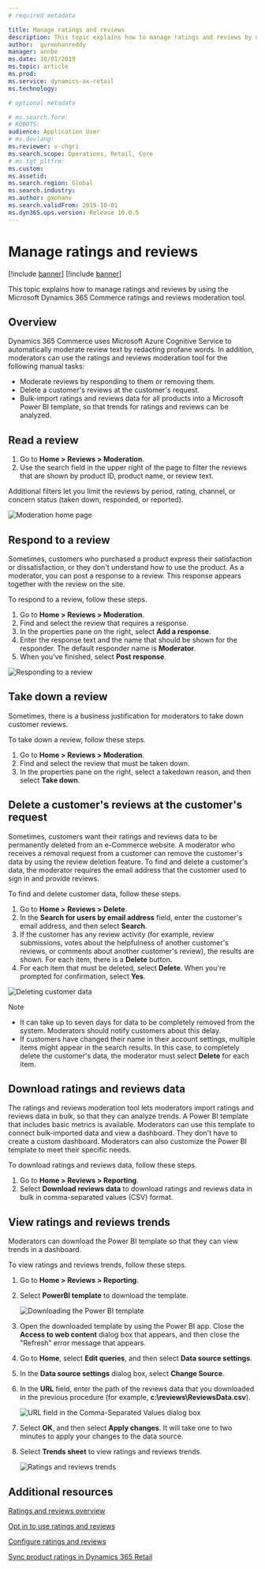 ```yaml
---
# required metadata

title: Manage ratings and reviews 
description: This topic explains how to manage ratings and reviews by using the Microsoft Dynamics 365 Commerce ratings and reviews moderation tool.
author:  gvrmohanreddy 
manager: annbe
ms.date: 10/01/2019
ms.topic: article
ms.prod: 
ms.service: dynamics-ax-retail
ms.technology: 

# optional metadata

# ms.search.form: 
# ROBOTS: 
audience: Application User
# ms.devlang: 
ms.reviewer: v-chgri
ms.search.scope: Operations, Retail, Core
# ms.tgt_pltfrm: 
ms.custom: 
ms.assetid: 
ms.search.region: Global
ms.search.industry: 
ms.author: gmohanv
ms.search.validFrom: 2019-10-01
ms.dyn365.ops.version: Release 10.0.5
---
```


# Manage ratings and reviews

[!include [banner](includes/preview-banner.md)]
[!include [banner](includes/banner.md)]

This topic explains how to manage ratings and reviews by using the Microsoft Dynamics 365 Commerce ratings and reviews moderation tool.

## Overview

Dynamics 365 Commerce uses Microsoft Azure Cognitive Service to automatically moderate review text by redacting profane words. In addition, moderators can use the ratings and reviews moderation tool for the following manual tasks:

- Moderate reviews by responding to them or removing them.
- Delete a customer's reviews at the customer's request.
- Bulk-import ratings and reviews data for all products into a Microsoft Power BI template, so that trends for ratings and reviews can be analyzed.

## Read a review 

1. Go to **Home \> Reviews \> Moderation**.
1. Use the search field in the upper right of the page to filter the reviews that are shown by product ID, product name, or review text.

Additional filters let you limit the reviews by period, rating, channel, or concern status (taken down, responded, or reported).

![Moderation home page](media/rnr-moderation-home.png) 

## Respond to a review 

Sometimes, customers who purchased a product express their satisfaction or dissatisfaction, or they don't understand how to use the product. As a moderator, you can post a response to a review. This response appears together with the review on the site. 

To respond to a review, follow these steps.

1. Go to **Home \> Reviews \> Moderation**.
1. Find and select the review that requires a response.
1. In the properties pane on the right, select **Add a response**.
1. Enter the response text and the name that should be shown for the responder. The default responder name is **Moderator**.
1. When you've finished, select **Post response**.

![Responding to a review](media/rnr-moderation-response.png) 

## Take down a review 

Sometimes, there is a business justification for moderators to take down customer reviews. 

To take down a review, follow these steps.

1. Go to **Home \> Reviews \> Moderation**.
1. Find and select the review that must be taken down.
1. In the properties pane on the right, select a takedown reason, and then select **Take down**.
	
## Delete a customer's reviews at the customer's request 

Sometimes, customers want their ratings and reviews data to be permanently deleted from an e-Commerce website. A moderator who receives a removal request from a customer can remove the customer's data by using the review deletion feature. To find and delete a customer's data, the moderator requires the email address that the customer used to sign in and provide reviews. 

To find and delete customer data, follow these steps.

1. Go to **Home \> Reviews \> Delete**.
1. In the **Search for users by email address** field, enter the customer's email address, and then select **Search**.
1. If the customer has any review activity (for example, review submissions, votes about the helpfulness of another customer's reviews, or comments about another customer's review), the results are shown. For each item, there is a **Delete** button.
1. For each item that must be deleted, select **Delete**. When you're prompted for confirmation, select **Yes**. 
	
![Deleting customer data](media/rnr-moderation-delete-reviews.png) 

> [!NOTE]
> - It can take up to seven days for data to be completely removed from the system. Moderators should notify customers about this delay.
> - If customers have changed their name in their account settings, multiple items might appear in the search results. In this case, to completely delete the customer's data, the moderator must select **Delete** for each item. 

## Download ratings and reviews data

The ratings and reviews moderation tool lets moderators import ratings and reviews data in bulk, so that they can analyze trends. A Power BI template that includes basic metrics is available. Moderators can use this template to connect bulk-imported data and view a dashboard. They don't have to create a custom dashboard. Moderators can also customize the Power BI template to meet their specific needs. 

To download ratings and reviews data, follow these steps.

1. Go to **Home \> Reviews \> Reporting**.
1. Select **Download reviews data** to download ratings and reviews data in bulk in comma-separated values (CSV) format.

## View ratings and reviews trends

Moderators can download the Power BI template so that they can view trends in a dashboard.

To view ratings and reviews trends, follow these steps.

1. Go to **Home \> Reviews \> Reporting**.
1. Select **PowerBI template** to download the template.

    ![Downloading the Power BI template](media/rnr-moderation-reports.png) 

1. Open the downloaded template by using the Power BI app. Close the **Access to web content** dialog box that appears, and then close the "Refresh" error message that appears.
1. Go to **Home**, select **Edit queries**, and then select **Data source settings**.
1. In the **Data source settings** dialog box, select **Change Source**.
1. In the **URL** field, enter the path of the reviews data that you downloaded in the previous procedure (for example, **c:\\reviews\\ReviewsData.csv**).

    ![URL field in the Comma-Separated Values dialog box](media/rnr-powerbi-datasource-settings.png) 

1. Select **OK**, and then select **Apply changes**. It will take one to two minutes to apply your changes to the data source.
1. Select **Trends sheet** to view ratings and reviews trends.

    ![Ratings and reviews trends](media/rnr-powerbi-dashboard-template.png) 
    
## Additional resources

[Ratings and reviews overview](ratings-reviews-overview.md)

[Opt in to use ratings and reviews](opt-in-ratings-reviews.md)

[Configure ratings and reviews](configure-ratings-reviews.md)

[Sync product ratings in Dynamics 365 Retail](sync-product-ratings.md)
